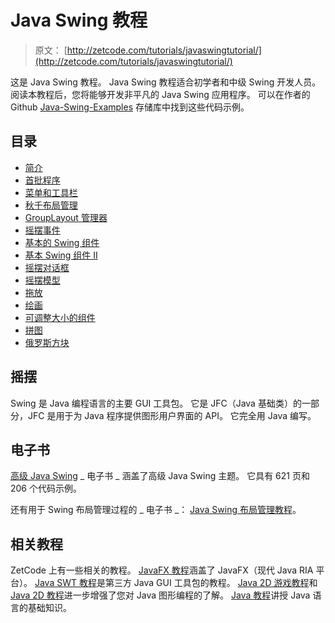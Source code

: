 # Java Swing 教程

> 原文： [http://zetcode.com/tutorials/javaswingtutorial/](http://zetcode.com/tutorials/javaswingtutorial/)

这是 Java Swing 教程。 Java Swing 教程适合初学者和中级 Swing 开发人员。 阅读本教程后，您将能够开发非平凡的 Java Swing 应用程序。 可以在作者的 Github [Java-Swing-Examples](https://github.com/janbodnar/Java-Swing-Examples) 存储库中找到这些代码示例。

## 目录

*   [简介](introduction/)
*   [首批程序](firstprograms/)
*   [菜单和工具栏](menusandtoolbars/)
*   [秋千布局管理](swinglayoutmanagement/)
*   [GroupLayout 管理器](grouplayout/)
*   [摇摆事件](swingevents/)
*   [基本的 Swing 组件](basicswingcomponents/)
*   [基本 Swing 组件 II](basicswingcomponentsII/)
*   [摇摆对话框](swingdialogs/)
*   [摇摆模型](swingmodels/)
*   [拖放](draganddrop/)
*   [绘画](painting/)
*   [可调整大小的组件](resizablecomponent/)
*   [拼图](puzzle/)
*   [俄罗斯方块](thetetrisgame/)

## 摇摆

Swing 是 Java 编程语言的主要 GUI 工具包。 它是 JFC（Java 基础类）的一部分，JFC 是用于为 Java 程序提供图形用户界面的 API。 它完全用 Java 编写。

## 电子书

[高级 Java Swing](/ebooks/advancedjavaswing/) _ 电子书 _ 涵盖了高级 Java Swing 主题。 它具有 621 页和 206 个代码示例。

还有用于 Swing 布局管理过程的 _ 电子书 _： [Java Swing 布局管理教程](/ebooks/javaswinglayout/)。

## 相关教程

ZetCode 上有一些相关的教程。 [JavaFX 教程](/gui/javafx/)涵盖了 JavaFX（现代 Java RIA 平台）。 [Java SWT 教程](/gui/javaswt/)是第三方 Java GUI 工具包的教程。 [Java 2D 游戏教程](/tutorials/javagamestutorial/)和 [Java 2D 教程](/gfx/java2d/)进一步增强了您对 Java 图形编程的了解。 [Java 教程](/lang/java/)讲授 Java 语言的基础知识。
